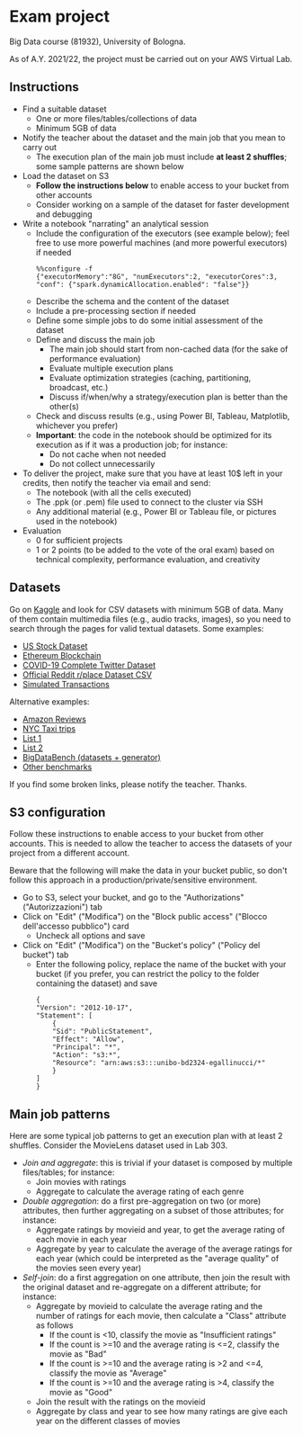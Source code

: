 # Exam project

Big Data course (81932), University of Bologna.

As of A.Y. 2021/22, the project must be carried out on your AWS Virtual Lab.

## Instructions

- Find a suitable dataset
  - One or more files/tables/collections of data
  - Minimum 5GB of data
- Notify the teacher about the dataset and the main job that you mean to carry out
  - The execution plan of the main job must include **at least 2 shuffles**; some sample patterns are shown below
- Load the dataset on S3
  - **Follow the instructions below** to enable access to your bucket from other accounts
  - Consider working on a sample of the dataset for faster development and debugging
- Write a notebook "narrating" an analytical session
  - Include the configuration of the executors (see example below); feel free to use more powerful machines (and more powerful executors) if needed
    ```
    %%configure -f
    {"executorMemory":"8G", "numExecutors":2, "executorCores":3, "conf": {"spark.dynamicAllocation.enabled": "false"}}
    ```
  - Describe the schema and the content of the dataset
  - Include a pre-processing section if needed
  - Define some simple jobs to do some initial assessment of the dataset
  - Define and discuss the main job
    - The main job should start from non-cached data (for the sake of performance evaluation)
    - Evaluate multiple execution plans
    - Evaluate optimization strategies (caching, partitioning, broadcast, etc.)
    - Discuss if/when/why a strategy/execution plan is better than the other(s)
  - Check and discuss results (e.g., using Power BI, Tableau, Matplotlib, whichever you prefer)
  - **Important**: the code in the notebook should be optimized for its execution as if it was a production job; for instance:
    - Do not cache when not needed
    - Do not collect unnecessarily
- To deliver the project, make sure that you have at least 10$ left in your credits, then notify the teacher via email and send:
  - The notebook (with all the cells executed)
  - The .ppk (or .pem) file used to connect to the cluster via SSH
  - Any additional material (e.g., Power BI or Tableau file, or pictures used in the notebook)
- Evaluation
  - 0 for sufficient projects
  - 1 or 2 points (to be added to the vote of the oral exam) based on technical complexity, performance evaluation, and creativity


## Datasets

Go on [Kaggle](https://www.kaggle.com/datasets?fileType=csv&sizeStart=5%2CGB) and look for CSV datasets with minimum 5GB of data. Many of them contain multimedia files (e.g., audio tracks, images), so you need to search through the pages for valid textual datasets. Some examples:

- [US Stock Dataset](https://www.kaggle.com/datasets/footballjoe789/us-stock-dataset?select=Data)
- [Ethereum Blockchain](https://www.kaggle.com/datasets/buryhuang/ethereum-blockchain)
- [COVID-19 Complete Twitter Dataset](https://www.kaggle.com/datasets/imoore/covid19-complete-twitter-dataset-daily-updates)
- [Official Reddit r/place Dataset CSV](https://www.kaggle.com/datasets/antoinecarpentier/redditrplacecsv)
- [Simulated Transactions](https://www.kaggle.com/datasets/conorsully1/simulated-transactions)

Alternative examples:

- [Amazon Reviews](https://s3.amazonaws.com/amazon-reviews-pds/readme.html)
- [NYC Taxi trips](https://www1.nyc.gov/site/tlc/about/tlc-trip-record-data.page)
- [List 1](https://www.quora.com/Where-can-I-find-large-datasets-open-to-the-public)
- [List 2](https://hadoopilluminated.com/hadoop_illuminated/Public_Bigdata_Sets.html)
- [BigDataBench (datasets + generator)](https://www.benchcouncil.org/BigDataBench/download.html#DownloadGenerator)
- [Other benchmarks](https://www.predictiveanalyticstoday.com/bigdata-benchmark-suites/)

If you find some broken links, please notify the teacher. Thanks.


## S3 configuration

Follow these instructions to enable access to your bucket from other accounts. This is needed to allow the teacher to access the datasets of your project from a different account.

Beware that the following will make the data in your bucket public, so don't follow this approach in a production/private/sensitive environment.

  - Go to S3, select your bucket, and go to the "Authorizations" ("Autorizzazioni") tab
  - Click on "Edit" ("Modifica") on the "Block public access" ("Blocco dell'accesso pubblico") card
    - Uncheck all options and save
  - Click on "Edit" ("Modifica") on the "Bucket's policy" ("Policy del bucket") tab
    - Enter the following policy, replace the name of the bucket with your bucket (if you prefer, you can restrict the policy to the folder containing the dataset) and save
      ```
      {
      "Version": "2012-10-17",
      "Statement": [
          {
          "Sid": "PublicStatement",
          "Effect": "Allow",
          "Principal": "*",
          "Action": "s3:*",
          "Resource": "arn:aws:s3:::unibo-bd2324-egallinucci/*"
          }
      ]
      }
      ```

## Main job patterns

Here are some typical job patterns to get an execution plan with at least 2 shuffles. Consider the MovieLens dataset used in Lab 303.

- *Join and aggregate*: this is trivial if your dataset is composed by multiple files/tables; for instance:
  - Join movies with ratings
  - Aggregate to calculate the average rating of each genre
- *Double aggregation*: do a first pre-aggregation on two (or more) attributes, then further aggregating on a subset of those attributes; for instance:
  - Aggregate ratings by movieid and year, to get the average rating of each movie in each year
  - Aggregate by year to calculate the average of the average ratings for each year (which could be interpreted as the "average quality" of the movies seen every year)
- *Self-join*: do a first aggregation on one attribute, then join the result with the original dataset and re-aggregate on a different attribute; for instance:
  - Aggregate by movieid to calculate the average rating and the number of ratings for each movie, then calculate a "Class" attribute as follows
    - If the count is <10, classify the movie as "Insufficient ratings"
    - If the count is >=10 and the average rating is <=2, classify the movie as "Bad"
    - If the count is >=10 and the average rating is >2 and <=4, classify the movie as "Average"
    - If the count is >=10 and the average rating is >4, classify the movie as "Good"
  - Join the result with the ratings on the movieid
  - Aggregate by class and year to see how many ratings are give each year on the different classes of movies